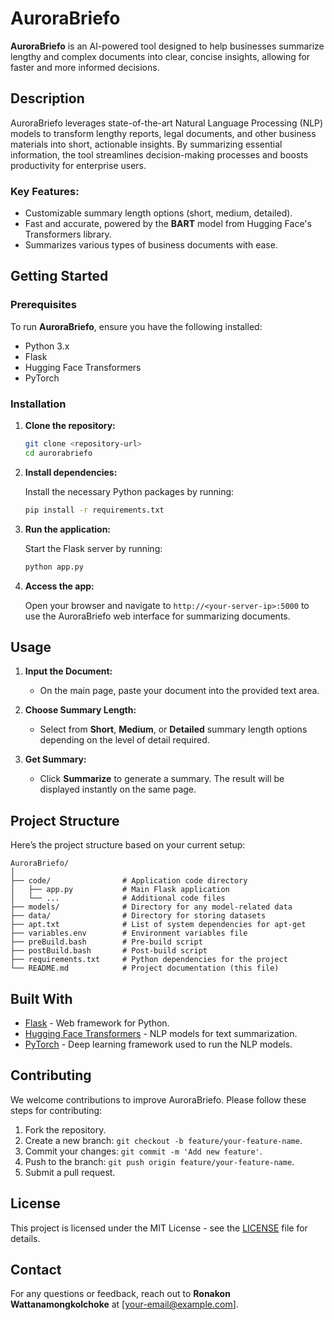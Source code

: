 
# AuroraBriefo

**AuroraBriefo** is an AI-powered tool designed to help businesses summarize lengthy and complex documents into clear, concise insights, allowing for faster and more informed decisions.

## Description

AuroraBriefo leverages state-of-the-art Natural Language Processing (NLP) models to transform lengthy reports, legal documents, and other business materials into short, actionable insights. By summarizing essential information, the tool streamlines decision-making processes and boosts productivity for enterprise users.

### Key Features:
- Customizable summary length options (short, medium, detailed).
- Fast and accurate, powered by the **BART** model from Hugging Face's Transformers library.
- Summarizes various types of business documents with ease.

## Getting Started

### Prerequisites

To run **AuroraBriefo**, ensure you have the following installed:
- Python 3.x
- Flask
- Hugging Face Transformers
- PyTorch

### Installation

1. **Clone the repository:**

   ```bash
   git clone <repository-url>
   cd aurorabriefo
   ```

2. **Install dependencies:**

   Install the necessary Python packages by running:

   ```bash
   pip install -r requirements.txt
   ```

3. **Run the application:**

   Start the Flask server by running:

   ```bash
   python app.py
   ```

4. **Access the app:**

   Open your browser and navigate to `http://<your-server-ip>:5000` to use the AuroraBriefo web interface for summarizing documents.

## Usage

1. **Input the Document:**
   - On the main page, paste your document into the provided text area.

2. **Choose Summary Length:**
   - Select from **Short**, **Medium**, or **Detailed** summary length options depending on the level of detail required.

3. **Get Summary:**
   - Click **Summarize** to generate a summary. The result will be displayed instantly on the same page.

## Project Structure

Here’s the project structure based on your current setup:

```plaintext
AuroraBriefo/
│
├── code/                # Application code directory
│   ├── app.py           # Main Flask application
│   └── ...              # Additional code files
├── models/              # Directory for any model-related data
├── data/                # Directory for storing datasets
├── apt.txt              # List of system dependencies for apt-get
├── variables.env        # Environment variables file
├── preBuild.bash        # Pre-build script
├── postBuild.bash       # Post-build script
├── requirements.txt     # Python dependencies for the project
└── README.md            # Project documentation (this file)
```

## Built With

- [Flask](https://flask.palletsprojects.com/) - Web framework for Python.
- [Hugging Face Transformers](https://huggingface.co/transformers/) - NLP models for text summarization.
- [PyTorch](https://pytorch.org/) - Deep learning framework used to run the NLP models.

## Contributing

We welcome contributions to improve AuroraBriefo. Please follow these steps for contributing:

1. Fork the repository.
2. Create a new branch: `git checkout -b feature/your-feature-name`.
3. Commit your changes: `git commit -m 'Add new feature'`.
4. Push to the branch: `git push origin feature/your-feature-name`.
5. Submit a pull request.

## License

This project is licensed under the MIT License - see the [LICENSE](LICENSE) file for details.

## Contact

For any questions or feedback, reach out to **Ronakon Wattanamongkolchoke** at [your-email@example.com].
